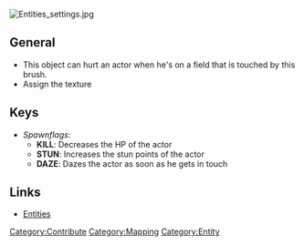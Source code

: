 ![](Entities_settings.jpg "Entities_settings.jpg")

## General

- This object can hurt an actor when he's on a field that is touched by
  this brush.
- Assign the texture

## Keys

- *Spawnflags*:
  - **KILL**: Decreases the HP of the actor
  - **STUN**: Increases the stun points of the actor
  - **DAZE**: Dazes the actor as soon as he gets in touch

## Links

- [Entities](Mapping/Entities "wikilink")

[Category:Contribute](Category:Contribute "wikilink")
[Category:Mapping](Category:Mapping "wikilink")
[Category:Entity](Category:Entity "wikilink")